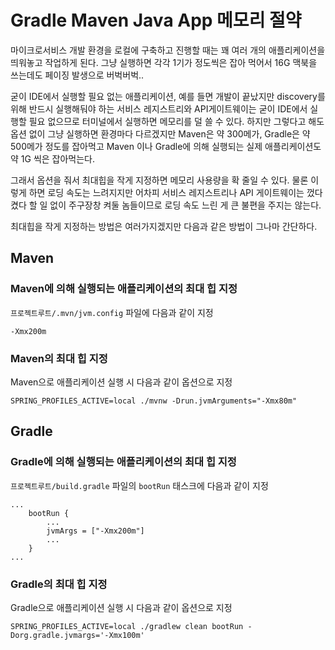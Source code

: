 # Gradle Maven Java App 메모리 절약

마이크로서비스 개발 환경을 로컬에 구축하고 진행할 때는 꽤 여러 개의 애플리케이션을 띄워놓고 작업하게 된다. 그냥 실행하면 각각 1기가 정도씩은 잡아 먹어서 16G 맥북을 쓰는데도 페이징 발생으로 버벅버벅..

굳이 IDE에서 실행할 필요 없는 애플리케이션, 예를 들면 개발이 끝났지만 discovery를 위해 반드시 실행해둬야 하는 서비스 레지스트리와 API게이트웨이는 굳이 IDE에서 실행할 필요 없으므로 터미널에서 실행하면 메모리를 덜 쓸 수 있다. 하지만 그렇다고 해도 옵션 없이 그냥 실행하면 환경마다 다르겠지만 Maven은 약 300메가, Gradle은 약 500메가 정도를 잡아먹고 Maven 이나 Gradle에 의해 실행되는 실제 애플리케이션도 약 1G 씩은 잡아먹는다.

그래서 옵션을 줘서 최대힙을 작게 지정하면 메모리 사용량을 확 줄일 수 있다. 물론 이렇게 하면 로딩 속도는 느려지지만 어차피 서비스 레지스트리나 API 게이트웨이는 껐다켰다 할 일 없이 주구장창 켜둘 놈들이므로 로딩 속도 느린 게 큰 불편을 주지는 않는다.

최대힙을 작게 지정하는 방법은 여러가지겠지만 다음과 같은 방법이 그나마 간단하다.

## Maven

### Maven에 의해 실행되는 애플리케이션의 최대 힙 지정

`프로젝트루트/.mvn/jvm.config` 파일에 다음과 같이 지정

```
-Xmx200m
```

### Maven의 최대 힙 지정

Maven으로 애플리케이션 실행 시 다음과 같이 옵션으로 지정

```
SPRING_PROFILES_ACTIVE=local ./mvnw -Drun.jvmArguments="-Xmx80m"
```

## Gradle

### Gradle에 의해 실행되는 애플리케이션의 최대 힙 지정

`프로젝트루트/build.gradle` 파일의 `bootRun` 태스크에 다음과 같이 지정

```
...
    bootRun {
        ...
        jvmArgs = ["-Xmx200m"]
        ...
    }
...
```

### Gradle의 최대 힙 지정

Gradle으로 애플리케이션 실행 시 다음과 같이 옵션으로 지정

```
SPRING_PROFILES_ACTIVE=local ./gradlew clean bootRun -Dorg.gradle.jvmargs='-Xmx100m'
```


